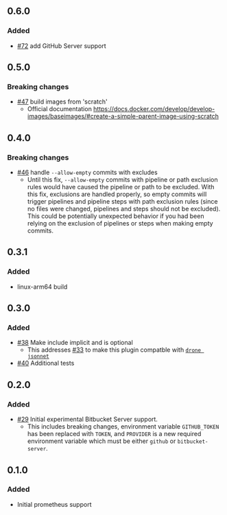 ## 0.6.0
### Added
- [#72](https://github.com/meltwater/drone-convert-pathschanged/pull/72) add GitHub Server support

## 0.5.0
### Breaking changes
- [#47](https://github.com/meltwater/drone-convert-pathschanged/pull/47) build images from 'scratch'
  - Official documentation https://docs.docker.com/develop/develop-images/baseimages/#create-a-simple-parent-image-using-scratch

## 0.4.0
### Breaking changes
- [#46](https://github.com/meltwater/drone-convert-pathschanged/pull/46) handle `--allow-empty` commits with excludes
  - Until this fix, `--allow-empty` commits with pipeline or path exclusion rules would have caused the pipeline or path to be excluded. With this fix, exclusions are handled properly, so empty commits will trigger pipelines and pipeline steps with path exclusion rules (since no files were changed, pipelines and steps should not be excluded). This could be potentially unexpected behavior if you had been relying on the exclusion of pipelines or steps when making empty commits.

## 0.3.1
### Added
- linux-arm64 build

## 0.3.0
### Added
- [#38](https://github.com/meltwater/drone-convert-pathschanged/pull/38) Make include implicit and is optional
    - This addresses [#33](https://github.com/meltwater/drone-convert-pathschanged/issues/33) to make this plugin compatble with [`drone jsonnet`](https://docs.drone.io/pipeline/scripting/jsonnet/)
- [#40](https://github.com/meltwater/drone-convert-pathschanged/pull/40) Additional tests

## 0.2.0
### Added
- [#29](https://github.com/meltwater/drone-convert-pathschanged/pull/29) Initial experimental Bitbucket Server support.
    - This includes breaking changes, environment variable `GITHUB_TOKEN` has been replaced with `TOKEN`, and `PROVIDER` is a new required environment variable which must be either `github` or `bitbucket-server`.

## 0.1.0
### Added
- Initial prometheus support
